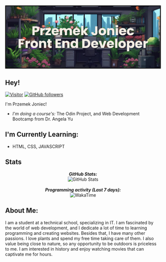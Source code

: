 ![Przemek Joniec Banner Image](./banner.png)

<!-- <h2 align='center'>Przemek Joniec @ przemekjoniec</h2>
<p align='center'><b>Graduate Student at University of Illinois at Chicago</b></p> -->

<h2>Hey!</h2>

[![Visitor](https://visitor-badge.laobi.icu/badge?page_id=przemekjoniec.przemekjoniec)](https://github.com/przemekjoniec) [![GitHub followers](https://img.shields.io/github/followers/przemekjoniec.svg?style=social&label=Follow)](https://github.com/przemekjoniec?tab=followers)

I'm Przemek Joniec!

- <i>I'm doing a course's:</i> The Odin Project, and Web Development Bootcamp from Dr. Angela Yu

<h2>I'm Currently Learning:</h2>

- HTML, CSS, JAVASCRIPT

<h2>Stats</h2>

<div>
  <p align="center">
  <b><em>GitHub Stats:</em></b> <br/>
    <img src="https://github-readme-streak-stats.herokuapp.com/?user=przemekjoniec" alt="GitHub Stats" /> <br/><br/>
  <b><em>Programming activity (Last 7 days):</em></b> <br/>
    <img src="https://github-readme-stats.vercel.app/api/wakatime?username=przemekjoniec" alt="WakaTime" />
  </p>
</div>

<h2>About Me:</h2>

I am a student at a technical school, specializing in IT. I am fascinated by the world of web development, and I dedicate a lot of time to learning programming and creating websites. Besides that, I have many other passions. I love plants and spend my free time taking care of them. I also value being close to nature, so any opportunity to be outdoors is priceless to me. I am interested in history and enjoy watching movies that can captivate me for hours.
